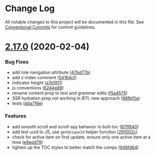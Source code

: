 # Change Log

All notable changes to this project will be documented in this file.
See [Conventional Commits](https://conventionalcommits.org) for commit guidelines.

# [2.17.0](https://github.com/bolt-design-system/bolt/tree/master/packages/components/bolt-toc/compare/v2.16.3...v2.17.0) (2020-02-04)


### Bug Fixes

* add role navigation attribute ([47bd77b](https://github.com/bolt-design-system/bolt/tree/master/packages/components/bolt-toc/commit/47bd77be42d38ad13b31a76e7de8e68c27c40cda))
* add z-index comment ([54164cf](https://github.com/bolt-design-system/bolt/tree/master/packages/components/bolt-toc/commit/54164cfa0a979cc949126c6adec8ecc4f1a96ca6))
* indicator height ([a7e1911](https://github.com/bolt-design-system/bolt/tree/master/packages/components/bolt-toc/commit/a7e19113fd384911b2eae7c70a94fb9a6f52d64b))
* js conventions ([6244e89](https://github.com/bolt-design-system/bolt/tree/master/packages/components/bolt-toc/commit/6244e8958b999087ef92a4db013dec12bc95e756))
* rename content prop to text and grammar edits ([f5a4575](https://github.com/bolt-design-system/bolt/tree/master/packages/components/bolt-toc/commit/f5a4575576a5e074a6ca7d75c5e9aedc41bcd141))
* SSR hydration prep not working in IE11, new approach ([98fbf0a](https://github.com/bolt-design-system/bolt/tree/master/packages/components/bolt-toc/commit/98fbf0ae004aafc460f7b9084e1e37c777ea46fc))
* tests ([dda716e](https://github.com/bolt-design-system/bolt/tree/master/packages/components/bolt-toc/commit/dda716ea9145708f0fd72bc86eef7b004685f89d))


### Features

* add smooth scroll and scroll-spy behavior to bolt-toc ([87ff840](https://github.com/bolt-design-system/bolt/tree/master/packages/components/bolt-toc/commit/87ff840ada4a65efe62aca0c0eb8353c8a7e29b0))
* add test uuid to JS, use `getUniqueId` helper function ([291002c](https://github.com/bolt-design-system/bolt/tree/master/packages/components/bolt-toc/commit/291002cf640d6655e22c0de0345c27717bc51f46))
* check for active item on first update, ensure only one active item at a time ([e9edd79](https://github.com/bolt-design-system/bolt/tree/master/packages/components/bolt-toc/commit/e9edd79b220eb3a1da8aae8fec929f3828590aed))
* tighten up the TOC styles to better match the comps ([948fd64](https://github.com/bolt-design-system/bolt/tree/master/packages/components/bolt-toc/commit/948fd645e9ac3f8e216aa59f5e997cd257f450d4))
